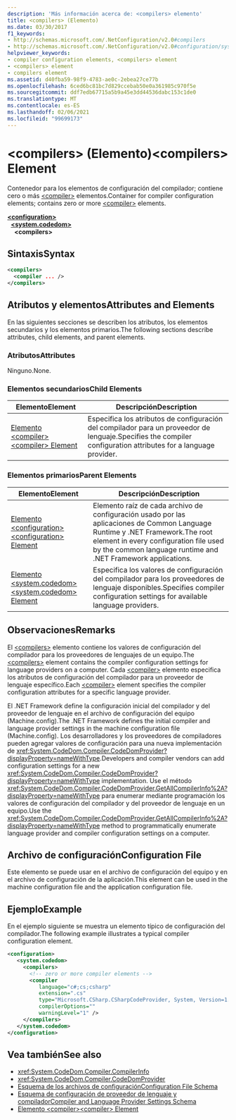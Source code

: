```yaml
---
description: 'Más información acerca de: <compilers> elemento'
title: <compilers> (Elemento)
ms.date: 03/30/2017
f1_keywords:
- http://schemas.microsoft.com/.NetConfiguration/v2.0#compilers
- http://schemas.microsoft.com/.NetConfiguration/v2.0#configuration/system.codedom/compilers
helpviewer_keywords:
- compiler configuration elements, <compilers> element
- <compilers> element
- compilers element
ms.assetid: d40fba59-98f9-4783-ae0c-2ebea27ce77b
ms.openlocfilehash: 6ced6bc81bc7d829ccebab50e0a361985c970f5e
ms.sourcegitcommit: ddf7edb67715a5b9a45e3dd44536dabc153c1de0
ms.translationtype: MT
ms.contentlocale: es-ES
ms.lasthandoff: 02/06/2021
ms.locfileid: "99699173"
---
```

# <a name="compilers-element"></a><span data-ttu-id="877cd-103">\<compilers> (Elemento)</span><span class="sxs-lookup"><span data-stu-id="877cd-103">\<compilers> Element</span></span>

<span data-ttu-id="877cd-104">Contenedor para los elementos de configuración del compilador; contiene cero o más [\<compiler>](compiler-element.md) elementos.</span><span class="sxs-lookup"><span data-stu-id="877cd-104">Container for compiler configuration elements; contains zero or more [\<compiler>](compiler-element.md) elements.</span></span>  

[**\<configuration>**](../configuration-element.md)\
&nbsp;&nbsp;[**\<system.codedom>**](system-codedom-element.md)\
&nbsp;&nbsp;&nbsp;&nbsp;**\<compilers>**

## <a name="syntax"></a><span data-ttu-id="877cd-105">Sintaxis</span><span class="sxs-lookup"><span data-stu-id="877cd-105">Syntax</span></span>  
  
```xml  
<compilers>  
  <compiler ... />  
</compilers>  
```  
  
## <a name="attributes-and-elements"></a><span data-ttu-id="877cd-106">Atributos y elementos</span><span class="sxs-lookup"><span data-stu-id="877cd-106">Attributes and Elements</span></span>  

 <span data-ttu-id="877cd-107">En las siguientes secciones se describen los atributos, los elementos secundarios y los elementos primarios.</span><span class="sxs-lookup"><span data-stu-id="877cd-107">The following sections describe attributes, child elements, and parent elements.</span></span>  
  
### <a name="attributes"></a><span data-ttu-id="877cd-108">Atributos</span><span class="sxs-lookup"><span data-stu-id="877cd-108">Attributes</span></span>  

 <span data-ttu-id="877cd-109">Ninguno.</span><span class="sxs-lookup"><span data-stu-id="877cd-109">None.</span></span>  
  
### <a name="child-elements"></a><span data-ttu-id="877cd-110">Elementos secundarios</span><span class="sxs-lookup"><span data-stu-id="877cd-110">Child Elements</span></span>  
  
|<span data-ttu-id="877cd-111">Elemento</span><span class="sxs-lookup"><span data-stu-id="877cd-111">Element</span></span>|<span data-ttu-id="877cd-112">Descripción</span><span class="sxs-lookup"><span data-stu-id="877cd-112">Description</span></span>|  
|-------------|-----------------|  
|[<span data-ttu-id="877cd-113">Elemento \<compiler></span><span class="sxs-lookup"><span data-stu-id="877cd-113">\<compiler> Element</span></span>](compiler-element.md)|<span data-ttu-id="877cd-114">Especifica los atributos de configuración del compilador para un proveedor de lenguaje.</span><span class="sxs-lookup"><span data-stu-id="877cd-114">Specifies the compiler configuration attributes for a language provider.</span></span>|  
  
### <a name="parent-elements"></a><span data-ttu-id="877cd-115">Elementos primarios</span><span class="sxs-lookup"><span data-stu-id="877cd-115">Parent Elements</span></span>  
  
|<span data-ttu-id="877cd-116">Elemento</span><span class="sxs-lookup"><span data-stu-id="877cd-116">Element</span></span>|<span data-ttu-id="877cd-117">Descripción</span><span class="sxs-lookup"><span data-stu-id="877cd-117">Description</span></span>|  
|-------------|-----------------|  
|[<span data-ttu-id="877cd-118">Elemento \<configuration></span><span class="sxs-lookup"><span data-stu-id="877cd-118">\<configuration> Element</span></span>](../configuration-element.md)|<span data-ttu-id="877cd-119">Elemento raíz de cada archivo de configuración usado por las aplicaciones de Common Language Runtime y .NET Framework.</span><span class="sxs-lookup"><span data-stu-id="877cd-119">The root element in every configuration file used by the common language runtime and .NET Framework applications.</span></span>|  
|[<span data-ttu-id="877cd-120">Elemento \<system.codedom></span><span class="sxs-lookup"><span data-stu-id="877cd-120">\<system.codedom> Element</span></span>](system-codedom-element.md)|<span data-ttu-id="877cd-121">Especifica los valores de configuración del compilador para los proveedores de lenguaje disponibles.</span><span class="sxs-lookup"><span data-stu-id="877cd-121">Specifies compiler configuration settings for available language providers.</span></span>|  
  
## <a name="remarks"></a><span data-ttu-id="877cd-122">Observaciones</span><span class="sxs-lookup"><span data-stu-id="877cd-122">Remarks</span></span>  

 <span data-ttu-id="877cd-123">El [\<compilers>](compilers-element.md) elemento contiene los valores de configuración del compilador para los proveedores de lenguajes de un equipo.</span><span class="sxs-lookup"><span data-stu-id="877cd-123">The [\<compilers>](compilers-element.md) element contains the compiler configuration settings for language providers on a computer.</span></span> <span data-ttu-id="877cd-124">Cada [\<compiler>](compiler-element.md) elemento especifica los atributos de configuración del compilador para un proveedor de lenguaje específico.</span><span class="sxs-lookup"><span data-stu-id="877cd-124">Each [\<compiler>](compiler-element.md) element specifies the compiler configuration attributes for a specific language provider.</span></span>  
  
 <span data-ttu-id="877cd-125">El .NET Framework define la configuración inicial del compilador y del proveedor de lenguaje en el archivo de configuración del equipo (Machine.config).</span><span class="sxs-lookup"><span data-stu-id="877cd-125">The .NET Framework defines the initial compiler and language provider settings in the machine configuration file (Machine.config).</span></span> <span data-ttu-id="877cd-126">Los desarrolladores y los proveedores de compiladores pueden agregar valores de configuración para una nueva implementación de <xref:System.CodeDom.Compiler.CodeDomProvider?displayProperty=nameWithType>.</span><span class="sxs-lookup"><span data-stu-id="877cd-126">Developers and compiler vendors can add configuration settings for a new <xref:System.CodeDom.Compiler.CodeDomProvider?displayProperty=nameWithType> implementation.</span></span> <span data-ttu-id="877cd-127">Use el método <xref:System.CodeDom.Compiler.CodeDomProvider.GetAllCompilerInfo%2A?displayProperty=nameWithType> para enumerar mediante programación los valores de configuración del compilador y del proveedor de lenguaje en un equipo.</span><span class="sxs-lookup"><span data-stu-id="877cd-127">Use the <xref:System.CodeDom.Compiler.CodeDomProvider.GetAllCompilerInfo%2A?displayProperty=nameWithType> method to programmatically enumerate language provider and compiler configuration settings on a computer.</span></span>  
  
## <a name="configuration-file"></a><span data-ttu-id="877cd-128">Archivo de configuración</span><span class="sxs-lookup"><span data-stu-id="877cd-128">Configuration File</span></span>  

 <span data-ttu-id="877cd-129">Este elemento se puede usar en el archivo de configuración del equipo y en el archivo de configuración de la aplicación.</span><span class="sxs-lookup"><span data-stu-id="877cd-129">This element can be used in the machine configuration file and the application configuration file.</span></span>  
  
## <a name="example"></a><span data-ttu-id="877cd-130">Ejemplo</span><span class="sxs-lookup"><span data-stu-id="877cd-130">Example</span></span>  

 <span data-ttu-id="877cd-131">En el ejemplo siguiente se muestra un elemento típico de configuración del compilador.</span><span class="sxs-lookup"><span data-stu-id="877cd-131">The following example illustrates a typical compiler configuration element.</span></span>  
  
```xml  
<configuration>  
   <system.codedom>  
     <compilers>  
       <!-- zero or more compiler elements -->  
       <compiler
          language="c#;cs;csharp"
          extension=".cs"  
          type="Microsoft.CSharp.CSharpCodeProvider, System, Version=1.0.5000.0, Culture=neutral, PublicKeyToken=b77a5c561934e089"  
          compilerOptions=""
          warningLevel="1" />  
     </compilers>  
   </system.codedom>  
</configuration>  
```  
  
## <a name="see-also"></a><span data-ttu-id="877cd-132">Vea también</span><span class="sxs-lookup"><span data-stu-id="877cd-132">See also</span></span>

- <xref:System.CodeDom.Compiler.CompilerInfo>
- <xref:System.CodeDom.Compiler.CodeDomProvider>
- [<span data-ttu-id="877cd-133">Esquema de los archivos de configuración</span><span class="sxs-lookup"><span data-stu-id="877cd-133">Configuration File Schema</span></span>](../index.md)
- [<span data-ttu-id="877cd-134">Esquema de configuración de proveedor de lenguaje y compilador</span><span class="sxs-lookup"><span data-stu-id="877cd-134">Compiler and Language Provider Settings Schema</span></span>](index.md)
- [<span data-ttu-id="877cd-135">Elemento \<compiler></span><span class="sxs-lookup"><span data-stu-id="877cd-135">\<compiler> Element</span></span>](compiler-element.md)
